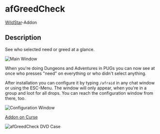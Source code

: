 # afGreedCheck

[WildStar](http://www.wildstar-online.com)-Addon

## Description

See who selected need or greed at a glance.

![Main Window](http://fs1.directupload.net/images/150128/q3cleht6.jpg)

When you're doing Dungeons and Adventures in PUGs you can now see at once who presses "need" on everything or who didn't select anything.

After installation you can configure it by typing `/afraid` in any chat window or using the ESC-Menu. The window will only appear, when you're in a group and loot for all drops. You can reach the configuration window from there, too.

![Configuration Window](http://fs1.directupload.net/images/150128/v4rpjwp3.jpg)

[Addon on Curse](http://curse.com/project/227351)

![afGreedCheck DVD Case](http://fs1.directupload.net/images/150128/ccqrhel4.png)